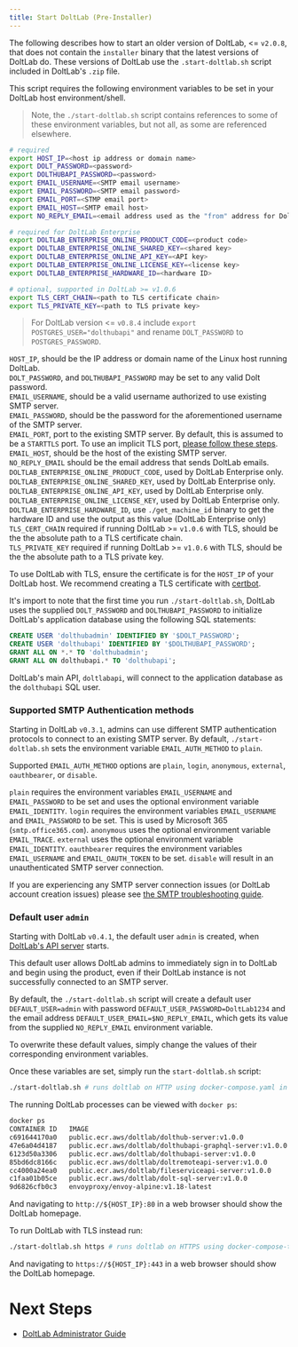 ```yaml
---
title: Start DoltLab (Pre-Installer)
---
```


The following describes how to start an older version of DoltLab, <= `v2.0.8`, that does not contain the `installer` binary that the latest versions of DoltLab do. These versions of DoltLab use the `.start-doltlab.sh` script included in DoltLab's `.zip` file.

This script requires the following environment variables to be set in your DoltLab host environment/shell.

> Note, the `./start-doltlab.sh` script contains references to some of these environment variables, but not all, as some are referenced elsewhere.

```bash
# required
export HOST_IP=<host ip address or domain name>
export DOLT_PASSWORD=<password>
export DOLTHUBAPI_PASSWORD=<password>
export EMAIL_USERNAME=<SMTP email username>
export EMAIL_PASSWORD=<SMTP email password>
export EMAIL_PORT=<STMP email port>
export EMAIL_HOST=<SMTP email host>
export NO_REPLY_EMAIL=<email address used as the "from" address for DoltLab emails>

# required for DoltLab Enterprise
export DOLTLAB_ENTERPRISE_ONLINE_PRODUCT_CODE=<product code>
export DOLTLAB_ENTERPRISE_ONLINE_SHARED_KEY=<shared key>
export DOLTLAB_ENTERPRISE_ONLINE_API_KEY=<API key>
export DOLTLAB_ENTERPRISE_ONLINE_LICENSE_KEY=<license key>
export DOLTLAB_ENTERPRISE_HARDWARE_ID=<hardware ID>

# optional, supported in DoltLab >= v1.0.6
export TLS_CERT_CHAIN=<path to TLS certificate chain>
export TLS_PRIVATE_KEY=<path to TLS private key>
```

> For DoltLab version <= `v0.8.4` include `export POSTGRES_USER="dolthubapi"` and rename `DOLT_PASSWORD` to `POSTGRES_PASSWORD`.

`HOST_IP`, should be the IP address or domain name of the Linux host running DoltLab.<br/>
`DOLT_PASSWORD`, and `DOLTHUBAPI_PASSWORD` may be set to any valid Dolt password.<br/>
`EMAIL_USERNAME`, should be a valid username authorized to use existing SMTP server.<br/>
`EMAIL_PASSWORD`, should be the password for the aforementioned username of the SMTP server.<br/>
`EMAIL_PORT`, port to the existing SMTP server. By default, this is assumed to be a `STARTTLS` port. To use an implicit TLS port, [please follow these steps](../pre-installer-administrator-guide.md#connect-to-an-smtp-server-with-implicit-tls).<br/>
`EMAIL_HOST`, should be the host of the existing SMTP server.<br/>
`NO_REPLY_EMAIL` should be the email address that sends DoltLab emails.<br/>
`DOLTLAB_ENTERPRISE_ONLINE_PRODUCT_CODE`, used by DoltLab Enterprise only.<br/>
`DOLTLAB_ENTERPRISE_ONLINE_SHARED_KEY`, used by DoltLab Enterprise only.<br/>
`DOLTLAB_ENTERPRISE_ONLINE_API_KEY`, used by DoltLab Enterprise only.<br/>
`DOLTLAB_ENTERPRISE_ONLINE_LICENSE_KEY`, used by DoltLab Enterprise only.<br/>
`DOLTLAB_ENTERPRISE_HARDWARE_ID`, use `./get_machine_id` binary to get the hardware ID and use the output as this value (DoltLab Enterprise only)<br/>
`TLS_CERT_CHAIN` required if running DoltLab >= `v1.0.6` with TLS, should be the the absolute path to a TLS certificate chain.<br/>
`TLS_PRIVATE_KEY` required if running DoltLab >= `v1.0.6` with TLS, should be the the absolute path to a TLS private key.<br/>

To use DoltLab with TLS, ensure the certificate is for the `HOST_IP` of your DoltLab host. We recommend creating a TLS certificate with [certbot](https://certbot.eff.org/).

It's import to note that the first time you run `./start-doltlab.sh`, DoltLab uses the supplied `DOLT_PASSWORD` and `DOLTHUBAPI_PASSWORD` to initialize DoltLab's application database using the following SQL statements:

```sql
CREATE USER 'dolthubadmin' IDENTIFIED BY '$DOLT_PASSWORD';
CREATE USER 'dolthubapi' IDENTIFIED BY '$DOLTHUBAPI_PASSWORD';
GRANT ALL ON *.* TO 'dolthubadmin';
GRANT ALL ON dolthubapi.* TO 'dolthubapi';
```

DoltLab's main API, `doltlabapi`, will connect to the application database as the `dolthubapi` SQL user.

### Supported SMTP Authentication methods

Starting in DoltLab `v0.3.1`, admins can use different SMTP authentication protocols to connect to an existing
SMTP server. By default, `./start-doltlab.sh` sets the environment variable `EMAIL_AUTH_METHOD` to `plain`.

Supported `EMAIL_AUTH_METHOD` options are `plain`, `login`, `anonymous`, `external`, `oauthbearer`, or `disable`.

`plain` requires the environment variables `EMAIL_USERNAME` and `EMAIL_PASSWORD` to be set and uses the optional environment variable `EMAIL_IDENTITY`.
`login` requires the environment variables `EMAIL_USERNAME` and `EMAIL_PASSWORD` to be set. This is used by Microsoft 365 (`smtp.office365.com`).
`anonymous` uses the optional environment variable `EMAIL_TRACE`.
`external` uses the optional environment variable `EMAIL_IDENTITY`.
`oauthbearer` requires the environment variables `EMAIL_USERNAME` and `EMAIL_OAUTH_TOKEN` to be set.
`disable` will result in an unauthenticated SMTP server connection.

If you are experiencing any SMTP server connection issues (or DoltLab account creation issues) please see [the SMTP troubleshooting guide](../pre-installer-administrator-guide.md#troubleshoot-smtp-server-connection-problems).

### Default user `admin`

Starting with DoltLab `v0.4.1`, the default user `admin` is created,
when [DoltLab's API server](https://www.dolthub.com/blog/2022-02-25-doltlab-101-services-and-roadmap/#doltlab-api-server) starts.

This default user allows DoltLab admins to immediately sign in to DoltLab and begin using the product, even if their DoltLab instance is not successfully connected to an SMTP server.

By default, the `./start-doltlab.sh` script will create a default user `DEFAULT_USER=admin` with password `DEFAULT_USER_PASSWORD=DoltLab1234` and the email address `DEFAULT_USER_EMAIL=$NO_REPLY_EMAIL`, which gets its value from the supplied `NO_REPLY_EMAIL` environment variable.

To overwrite these default values, simply change the values of their corresponding environment variables.

Once these variables are set, simply run the `start-doltlab.sh` script:

```bash
./start-doltlab.sh # runs doltlab on HTTP using docker-compose.yaml in daemon mode
```

The running DoltLab processes can be viewed with `docker ps`:

```bash
docker ps
CONTAINER ID   IMAGE                                                             COMMAND                  CREATED      STATUS      PORTS                                                                                     NAMES
c691644170a0   public.ecr.aws/doltlab/dolthub-server:v1.0.0              "docker-entrypoint.s…"   2 hours ago     Up 2 hours               3000/tcp                                                                                                                                                                    doltlab_doltlabui_1
47e6a04d4187   public.ecr.aws/doltlab/dolthubapi-graphql-server:v1.0.0   "docker-entrypoint.s…"   2 hours ago     Up 2 hours               9000/tcp                                                                                                                                                                    doltlab_doltlabgraphql_1
6123d50a3306   public.ecr.aws/doltlab/dolthubapi-server:v1.0.0           "/app/go/services/do…"   2 hours ago     Up 2 hours                                                                                                                                                                                           doltlab_doltlabapi_1
85bd6dc8166c   public.ecr.aws/doltlab/doltremoteapi-server:v1.0.0        "/app/go/services/do…"   2 hours ago     Up 2 hours               0.0.0.0:50051->50051/tcp, :::50051->50051/tcp                                                                                                                               doltlab_doltlabremoteapi_1
cc4000a24ea0   public.ecr.aws/doltlab/fileserviceapi-server:v1.0.0       "/app/go/services/fi…"   2 hours ago     Up 2 hours                                                                                                                                                                                           doltlab_doltlabfileserviceapi_1
c1faa01b05ce   public.ecr.aws/doltlab/dolt-sql-server:v1.0.0             "tini -- docker-entr…"   2 hours ago     Up 2 hours               3306/tcp, 33060/tcp                                                                                                                                                         doltlab_doltlabdb_1
9d6826cfb0c3   envoyproxy/envoy-alpine:v1.18-latest                                                    "/docker-entrypoint.…"   2 hours ago     Up 2 hours               0.0.0.0:80->80/tcp, :::80->80/tcp, 0.0.0.0:100->100/tcp, :::100->100/tcp, 0.0.0.0:4321->4321/tcp, :::4321->4321/tcp, 0.0.0.0:7770->7770/tcp, :::7770->7770/tcp, 10000/tcp   doltlab_doltlabenvoy_1
```

And navigating to `http://${HOST_IP}:80` in a web browser should show the DoltLab homepage.

To run DoltLab with TLS instead run:

```bash
./start-doltlab.sh https # runs doltlab on HTTPS using docker-compose-tls.yaml in daemon mode
```

And navigating to `https://${HOST_IP}:443` in a web browser should show the DoltLab homepage.

# Next Steps

- [DoltLab Administrator Guide](../pre-installer-administrator-guide.md)
